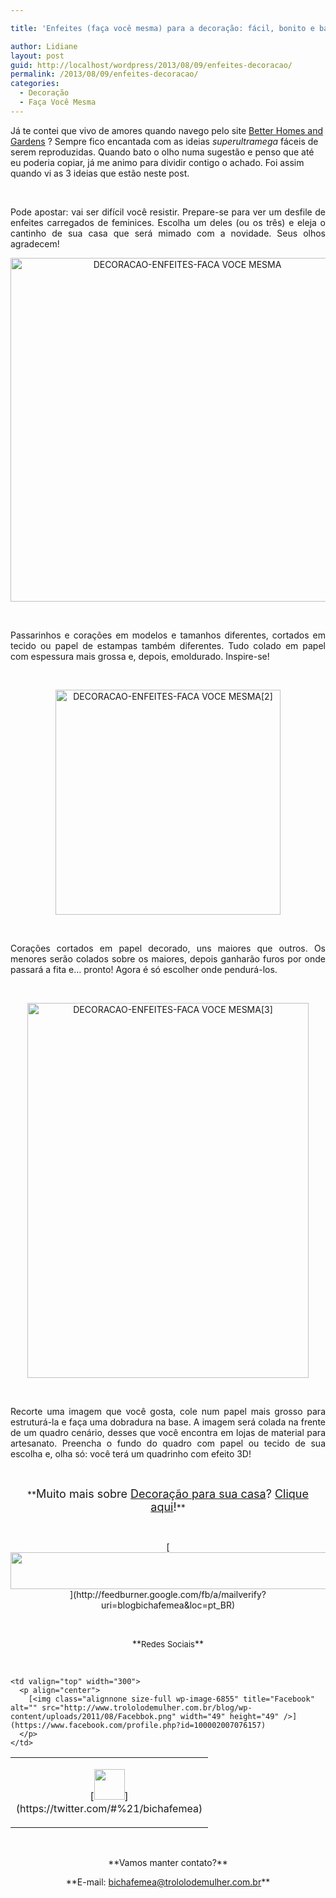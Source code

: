 ```yaml
---

title: 'Enfeites (faça você mesma) para a decoração: fácil, bonito e barato'

author: Lidiane
layout: post
guid: http://localhost/wordpress/2013/08/09/enfeites-decoracao/
permalink: /2013/08/09/enfeites-decoracao/
categories:
  - Decoração
  - Faça Você Mesma
---
```

Já te contei que vivo de amores quando navego pelo site [Better Homes and Gardens](http://www.bhg.com/) ? Sempre fico encantada com as ideias _superultramega_ fáceis de serem reproduzidas. Quando bato o olho numa sugestão e penso que até eu poderia copiar, já me animo para dividir contigo o achado. Foi assim quando vi as 3 ideias que estão neste post.

&nbsp;

<p align="justify">
  Pode apostar: vai ser difícil você resistir. Prepare-se para ver um desfile de enfeites carregados de feminices. Escolha um deles (ou os três) e eleja o cantinho de sua casa que será mimado com a novidade. Seus olhos agradecem!
</p>

<!--more-->

<p align="center">
  <a href="http://www.trololodemulher.com.br/blog/wp-content/uploads/2013/07/DECORACAO-ENFEITES-FACA-VOCE-MESMA.jpg"><img class="alignnone size-full wp-image-9643" alt="DECORACAO-ENFEITES-FACA VOCE MESMA" src="http://www.trololodemulher.com.br/blog/wp-content/uploads/2013/07/DECORACAO-ENFEITES-FACA-VOCE-MESMA.jpg" width="550" height="550" /></a>
</p>

&nbsp;

<p align="justify">
  Passarinhos e corações em modelos e tamanhos diferentes, cortados em tecido ou papel de estampas também diferentes. Tudo colado em papel com espessura mais grossa e, depois, emoldurado. Inspire-se!
</p>

&nbsp;

<p align="center">
  <a href="http://www.trololodemulher.com.br/blog/wp-content/uploads/2013/07/DECORACAO-ENFEITES-FACA-VOCE-MESMA2.jpg"><img class="alignnone size-full wp-image-9644" alt="DECORACAO-ENFEITES-FACA VOCE MESMA[2]" src="http://www.trololodemulher.com.br/blog/wp-content/uploads/2013/07/DECORACAO-ENFEITES-FACA-VOCE-MESMA2.jpg" width="360" height="360" /></a>
</p>

&nbsp;

<p align="justify">
  Corações cortados em papel decorado, uns maiores que outros. Os menores serão colados sobre os maiores, depois ganharão furos por onde passará a fita e… pronto! Agora é só escolher onde pendurá-los.
</p>

&nbsp;

<p align="center">
  <a href="http://www.trololodemulher.com.br/blog/wp-content/uploads/2013/07/DECORACAO-ENFEITES-FACA-VOCE-MESMA3.jpg"><img class="alignnone size-full wp-image-9645" alt="DECORACAO-ENFEITES-FACA VOCE MESMA[3]" src="http://www.trololodemulher.com.br/blog/wp-content/uploads/2013/07/DECORACAO-ENFEITES-FACA-VOCE-MESMA3.jpg" width="450" height="600" /></a>
</p>

&nbsp;

<p align="justify">
  Recorte uma imagem que você gosta, cole num papel mais grosso para estruturá-la e faça uma dobradura na base. A imagem será colada na frente de um quadro cenário, desses que você encontra em lojas de material para artesanato. Preencha o fundo do quadro com papel ou tecido de sua escolha e, olha só: você terá um quadrinho com efeito 3D!
</p>

&nbsp;

<p align="center">
  **<span style="font-size: large;">Muito mais sobre <a href="http://www.trololodemulher.com.br/category/decoracao/">Decoração para sua casa</a>? <a href="http://www.trololodemulher.com.br/category/decoracao/">Clique aqui</a>!</span>**
</p>

&nbsp;

<p align="center">
  [<img class="alignnone size-full wp-image-8451" title="Assine o Bicha Fêmea grátis!" alt="" src="http://www.trololodemulher.com.br/blog/wp-content/uploads/2012/01/rodapé.png" width="600" height="59" />](http://feedburner.google.com/fb/a/mailverify?uri=blogbichafemea&loc=pt_BR) 
</p>

&nbsp;

<p align="center">
  **<span style="font-size: small;">Redes Sociais</span>**
</p>

&nbsp;

<table width="600" border="0" cellspacing="0" cellpadding="2">
  <tr>
    <td valign="top" width="300">
      <p align="center">
        [<img class="alignnone size-full wp-image-6857" title="Twitter" alt="" src="http://www.trololodemulher.com.br/blog/wp-content/uploads/2011/08/Twitter.png" width="49" height="49" />](https://twitter.com/#%21/bichafemea) 
      </p>
    </td>
    
    <td valign="top" width="300">
      <p align="center">
        [<img class="alignnone size-full wp-image-6855" title="Facebook" alt="" src="http://www.trololodemulher.com.br/blog/wp-content/uploads/2011/08/Facebbok.png" width="49" height="49" />](https://www.facebook.com/profile.php?id=100002007076157) 
      </p>
    </td>
  </tr>
</table>

&nbsp;

<p align="center">
  **Vamos manter contato?**
</p>

<p align="center">
  **E-mail: <a href="mailto:bichafemea@trololodemulher.com.br">bichafemea@trololodemulher.com.br</a>**
</p>